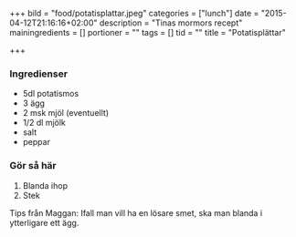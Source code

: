+++
bild = "food/potatisplattar.jpeg"
categories = ["lunch"]
date = "2015-04-12T21:16:16+02:00"
description = "Tinas mormors recept"
mainingredients = []
portioner = ""
tags = []
tid = ""
title = "Potatisplättar"

+++

### Ingredienser
- 5dl potatismos
- 3 ägg
- 2 msk mjöl (eventuellt)
- 1/2 dl mjölk
- salt
- peppar

### Gör så här
1. Blanda ihop
1. Stek

Tips från Maggan: Ifall man vill ha en lösare smet, ska man blanda i ytterligare ett ägg.
